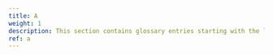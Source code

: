 ```yaml
---
title: A
weight: 1
description: This section contains glossary entries starting with the letter **A**.
ref: a
---
```


